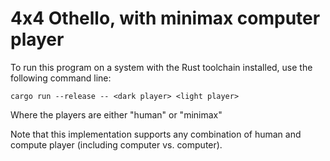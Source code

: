 # 4x4 Othello, with minimax computer player
To run this program on a system with the Rust toolchain installed, use the following command line:
```
cargo run --release -- <dark player> <light player>
```
Where the players are either "human" or "minimax"

Note that this implementation supports any combination of human and compute player (including computer vs. computer).

